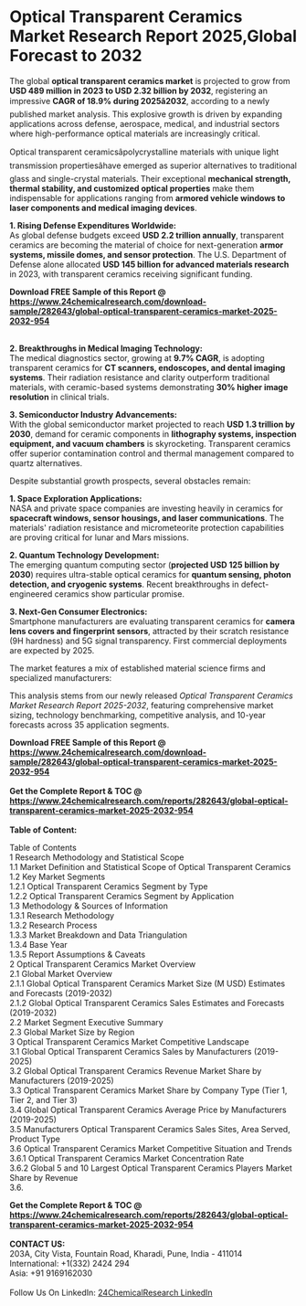 <h1>Optical Transparent Ceramics Market Research Report 2025,Global Forecast to 2032</h1><p>The global <strong>optical transparent ceramics market</strong> is projected to grow from <strong>USD 489 million in 2023 to USD 2.32 billion by 2032</strong>, registering an impressive <strong>CAGR of 18.9% during 2025â2032</strong>, according to a newly published market analysis. This explosive growth is driven by expanding applications across defense, aerospace, medical, and industrial sectors where high-performance optical materials are increasingly critical.</p><p>Optical transparent ceramicsâpolycrystalline materials with unique light transmission propertiesâhave emerged as superior alternatives to traditional glass and single-crystal materials. Their exceptional <strong>mechanical strength, thermal stability, and customized optical properties</strong> make them indispensable for applications ranging from <strong>armored vehicle windows to laser components and medical imaging devices</strong>.</p><p><strong>1. Rising Defense Expenditures Worldwide:</strong><br>
As global defense budgets exceed <strong>USD 2.2 trillion annually</strong>, transparent ceramics are becoming the material of choice for next-generation <strong>armor systems, missile domes, and sensor protection</strong>. The U.S. Department of Defense alone allocated <strong>USD 145 billion for advanced materials research</strong> in 2023, with transparent ceramics receiving significant funding.</p><div><b>Download FREE Sample of this Report @ 
            <a href="https://www.24chemicalresearch.com/download-sample/282643/global-optical-transparent-ceramics-market-2025-2032-954">
            https://www.24chemicalresearch.com/download-sample/282643/global-optical-transparent-ceramics-market-2025-2032-954</a></b></div><br><p><strong>2. Breakthroughs in Medical Imaging Technology:</strong><br>
The medical diagnostics sector, growing at <strong>9.7% CAGR</strong>, is adopting transparent ceramics for <strong>CT scanners, endoscopes, and dental imaging systems</strong>. Their radiation resistance and clarity outperform traditional materials, with ceramic-based systems demonstrating <strong>30% higher image resolution</strong> in clinical trials.</p><p><strong>3. Semiconductor Industry Advancements:</strong><br>
With the global semiconductor market projected to reach <strong>USD 1.3 trillion by 2030</strong>, demand for ceramic components in <strong>lithography systems, inspection equipment, and vacuum chambers</strong> is skyrocketing. Transparent ceramics offer superior contamination control and thermal management compared to quartz alternatives.</p><p>Despite substantial growth prospects, several obstacles remain:</p><p><strong>1. Space Exploration Applications:</strong><br>
NASA and private space companies are investing heavily in ceramics for <strong>spacecraft windows, sensor housings, and laser communications</strong>. The materials' radiation resistance and micrometeorite protection capabilities are proving critical for lunar and Mars missions.</p><p><strong>2. Quantum Technology Development:</strong><br>
The emerging quantum computing sector (<strong>projected USD 125 billion by 2030</strong>) requires ultra-stable optical ceramics for <strong>quantum sensing, photon detection, and cryogenic systems</strong>. Recent breakthroughs in defect-engineered ceramics show particular promise.</p><p><strong>3. Next-Gen Consumer Electronics:</strong><br>
Smartphone manufacturers are evaluating transparent ceramics for <strong>camera lens covers and fingerprint sensors</strong>, attracted by their scratch resistance (9H hardness) and 5G signal transparency. First commercial deployments are expected by 2025.</p><p>The market features a mix of established material science firms and specialized manufacturers:</p><p>This analysis stems from our newly released <em>Optical Transparent Ceramics Market Research Report 2025-2032</em>, featuring comprehensive market sizing, technology benchmarking, competitive analysis, and 10-year forecasts across 35 application segments.</p><div><b>Download FREE Sample of this Report @ 
            <a href="https://www.24chemicalresearch.com/download-sample/282643/global-optical-transparent-ceramics-market-2025-2032-954">
            https://www.24chemicalresearch.com/download-sample/282643/global-optical-transparent-ceramics-market-2025-2032-954</a></b></div><br><div><b>Get the Complete Report & TOC @ 
            <a href="https://www.24chemicalresearch.com/reports/282643/global-optical-transparent-ceramics-market-2025-2032-954">
            https://www.24chemicalresearch.com/reports/282643/global-optical-transparent-ceramics-market-2025-2032-954</a></b></div><br>
            <b>Table of Content:</b><p>Table of Contents<br />
1 Research Methodology and Statistical Scope<br />
1.1 Market Definition and Statistical Scope of Optical Transparent Ceramics<br />
1.2 Key Market Segments<br />
1.2.1 Optical Transparent Ceramics Segment by Type<br />
1.2.2 Optical Transparent Ceramics Segment by Application<br />
1.3 Methodology & Sources of Information<br />
1.3.1 Research Methodology<br />
1.3.2 Research Process<br />
1.3.3 Market Breakdown and Data Triangulation<br />
1.3.4 Base Year<br />
1.3.5 Report Assumptions & Caveats<br />
2 Optical Transparent Ceramics Market Overview<br />
2.1 Global Market Overview<br />
2.1.1 Global Optical Transparent Ceramics Market Size (M USD) Estimates and Forecasts (2019-2032)<br />
2.1.2 Global Optical Transparent Ceramics Sales Estimates and Forecasts (2019-2032)<br />
2.2 Market Segment Executive Summary<br />
2.3 Global Market Size by Region<br />
3 Optical Transparent Ceramics Market Competitive Landscape<br />
3.1 Global Optical Transparent Ceramics Sales by Manufacturers (2019-2025)<br />
3.2 Global Optical Transparent Ceramics Revenue Market Share by Manufacturers (2019-2025)<br />
3.3 Optical Transparent Ceramics Market Share by Company Type (Tier 1, Tier 2, and Tier 3)<br />
3.4 Global Optical Transparent Ceramics Average Price by Manufacturers (2019-2025)<br />
3.5 Manufacturers Optical Transparent Ceramics Sales Sites, Area Served, Product Type<br />
3.6 Optical Transparent Ceramics Market Competitive Situation and Trends<br />
3.6.1 Optical Transparent Ceramics Market Concentration Rate<br />
3.6.2 Global 5 and 10 Largest Optical Transparent Ceramics Players Market Share by Revenue<br />
3.6.</p><div><b>Get the Complete Report & TOC @ 
            <a href="https://www.24chemicalresearch.com/reports/282643/global-optical-transparent-ceramics-market-2025-2032-954">
            https://www.24chemicalresearch.com/reports/282643/global-optical-transparent-ceramics-market-2025-2032-954</a></b></div><br><b>CONTACT US:</b><br>
            203A, City Vista, Fountain Road, Kharadi, Pune, India - 411014<br>
            International: +1(332) 2424 294<br>
            Asia: +91 9169162030 <br><br>
            Follow Us On LinkedIn: <a href="https://www.linkedin.com/company/24chemicalresearch/">24ChemicalResearch LinkedIn</a>